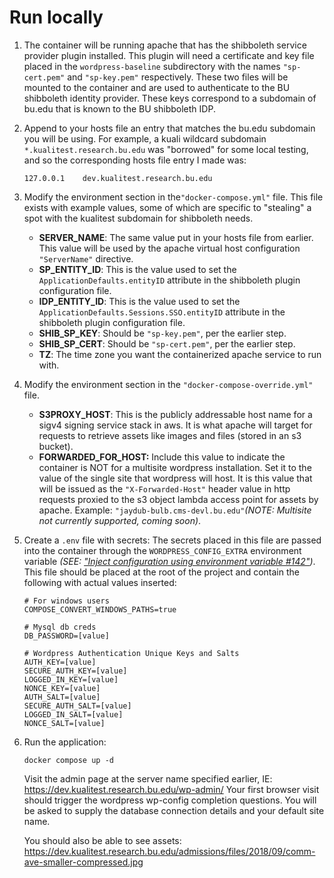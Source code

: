 # Run locally

1. The container will be running apache that has the shibboleth service provider plugin installed.
   This plugin will need a certificate and key file placed in the `wordpress-baseline` subdirectory with the names `"sp-cert.pem"` and `"sp-key.pem"` respectively. These two files will be mounted to the container and are used to authenticate to the BU shibboleth identity provider. These keys correspond to a subdomain of bu.edu that is known to the BU shibboleth IDP.

2. Append to your hosts file an entry that matches the bu.edu subdomain you will be using.
   For example, a kuali wildcard subdomain `*.kualitest.research.bu.edu` was "borrowed" for some local testing, and so the corresponding hosts file entry I made was:

   ```
   127.0.0.1	dev.kualitest.research.bu.edu
   ```

3. Modify the environment section in the`"docker-compose.yml"` file.
   This file exists with example values, some of which are specific to "stealing" a spot with the kualitest subdomain for shibboleth needs.

   - **SERVER_NAME**: The same value put in your hosts file from earlier. This value will be used by the apache virtual host configuration `"ServerName"` directive.
   - **SP_ENTITY_ID**: This is the value used to set the `ApplicationDefaults.entityID` attribute in the shibboleth plugin configuration file.
   - **IDP_ENTITY_ID**: This is the value used to set the `ApplicationDefaults.Sessions.SSO.entityID` attribute in the shibboleth plugin configuration file.
   - **SHIB_SP_KEY**: Should be `"sp-key.pem"`, per the earlier step.
   - **SHIB_SP_CERT**: Should be `"sp-cert.pem"`, per the earlier step.
   - **TZ**: The time zone you want the containerized apache service to run with.

4. Modify the environment section in the `"docker-compose-override.yml"` file.

   - **S3PROXY_HOST**: This is the publicly addressable host name for a sigv4 signing service stack in aws. It is what apache will target for requests to retrieve assets like images and files (stored in an s3 bucket).
   - **FORWARDED_FOR_HOST:** Include this value to indicate the container is NOT for a multisite wordpress installation. Set it to the value of the single site that wordpress will host. It is this value that will be issued as the `"X-Forwarded-Host"` header value in http requests proxied to the s3 object lambda access point for assets by apache. Example: `"jaydub-bulb.cms-devl.bu.edu"`*(NOTE: Multisite not currently supported, coming soon)*.

5. Create a `.env` file with secrets:
   The secrets placed in this file are passed into the container through the `WORDPRESS_CONFIG_EXTRA` environment variable *(SEE: ["Inject configuration using environment variable #142"](https://github.com/docker-library/wordpress/pull/142))*. This file should be placed at the root of the project and contain the following with actual values inserted:

   ```
   # For windows users
   COMPOSE_CONVERT_WINDOWS_PATHS=true
   
   # Mysql db creds
   DB_PASSWORD=[value]
   
   # Wordpress Authentication Unique Keys and Salts
   AUTH_KEY=[value]
   SECURE_AUTH_KEY=[value]
   LOGGED_IN_KEY=[value]
   NONCE_KEY=[value]
   AUTH_SALT=[value]
   SECURE_AUTH_SALT=[value]
   LOGGED_IN_SALT=[value]
   NONCE_SALT=[value]
   
   ```

6. Run the application:

   ```
   docker compose up -d
   ```

   Visit the admin page at the server name specified earlier, IE: https://dev.kualitest.research.bu.edu/wp-admin/
   Your first browser visit should trigger the wordpress wp-config completion questions.
   You will be asked to supply the database connection details and your default site name.

   You should also be able to see assets: https://dev.kualitest.research.bu.edu/admissions/files/2018/09/comm-ave-smaller-compressed.jpg